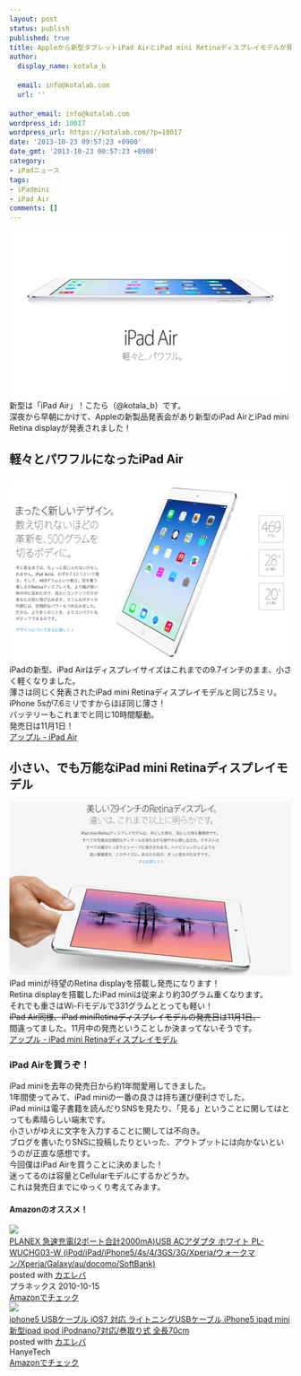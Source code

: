 ```yaml
---
layout: post
status: publish
published: true
title: Appleから新型タブレットiPad AirとiPad mini Retinaディスプレイモデルが発売！iPad Airの発売日は11月1日！
author:
  display_name: kotala_b

  email: info@kotalab.com
  url: ''

author_email: info@kotalab.com
wordpress_id: 10017
wordpress_url: https://kotalab.com/?p=10017
date: '2013-10-23 09:57:23 +0900'
date_gmt: '2013-10-23 00:57:23 +0900'
category:
- iPadニュース
tags:
- iPadmini
- iPad Air
comments: []
---
```

<p><img src="/wp-content/uploads/ipadair_131023_01-546x299.png" alt="ipadair_131023_01" width="546" height="299" class="alignnone size-large wp-image-10020" /><br />
新型は「iPad Air」！こたら（@kotala_b）です。<br />
深夜から早朝にかけて、Appleの新製品発表会があり新型のiPad AirとiPad mini Retina displayが発表されました！<br />
</p>
<!--more-->
<h2>軽々とパワフルになったiPad Air</h2>
<p><img src="/wp-content/uploads/ipadair_131023_02-546x331.png" alt="ipadair_131023_02" width="546" height="331" class="alignnone size-large wp-image-10018" /><br />
iPadの新型、iPad Airはディスプレイサイズはこれまでの9.7インチのまま、小さく軽くなりました。<br />
薄さは同じく発表されたiPad mini Retinaディスプレイモデルと同じ7.5ミリ。<br />
iPhone 5sが7.6ミリですからほぼ同じ薄さ！<br />
バッテリーもこれまでと同じ10時間駆動。<br />
発売日は11月1日！<br />
<a href="https://www.apple.com/jp/ipad-air/" target="_blank">アップル - iPad Air</a></p>
<h2>小さい、でも万能なiPad mini Retinaディスプレイモデル</h2>
<p><img src="/wp-content/uploads/ipadair_131023_03-546x309.png" alt="ipadair_131023_03" width="546" height="309" class="alignnone size-large wp-image-10019" /><br />
iPad miniが待望のRetina displayを搭載し発売になります！<br />
Retina displayを搭載したiPad miniは従来より約30グラム重くなります。<br />
それでも重さはWi-Fiモデルで331グラムととっても軽い！<br />
<del datetime="2013-10-24T03:23:48+00:00">iPad Air同様、iPad miniRetinaディスプレイモデルの発売日は11月1日。</del><br />
間違ってました。11月中の発売ということしか決まってないそうです。<br />
<a href="https://www.apple.com/jp/ipad-mini/" target="_blank">アップル - iPad mini Retinaディスプレイモデル</a></p>
<h3>iPad Airを買うぞ！</h3>
<p>iPad miniを去年の発売日から約1年間愛用してきました。<br />
1年間使ってみて、iPad miniの一番の良さは持ち運び便利さでした。<br />
iPad miniは電子書籍を読んだりSNSを見たり、「見る」ということに関してはとっても素晴らしい端末です。<br />
小さいがゆえに文字を入力することに関しては不向き。<br />
ブログを書いたりSNSに投稿したりといった、アウトプットには向かないというのが正直な感想です。<br />
今回僕はiPad Airを買うことに決めました！<br />
迷ってるのは容量とCellularモデルにするかどうか。<br />
これは発売日までにゆっくり考えてみます。</p>
<h4 class="aam">Amazonのオススメ！</h4>
<div class="kaerebalink-box">
<div class="kaerebalink-image"><a href="https://www.amazon.co.jp/exec/obidos/ASIN/B0043BX03Q/same-22/ref=nosim/" rel="nofollow" target="_blank"><img src="https://images-fe.ssl-images-amazon.com/images/I/31c-qkZHAhL._SL160_.jpg" style="border: none;" /></a></div>
<div class="kaerebalink-info">
<div class="kaerebalink-name"><a href="https://www.amazon.co.jp/exec/obidos/ASIN/B0043BX03Q/same-22/ref=nosim/" rel="nofollow" target="_blank">PLANEX 急速充電(2ポート合計2000mA)USB ACアダプタ ホワイト PL-WUCHG03-W (iPod/iPad/iPhone5/4s/4/3GS/3G/Xperia/ウォークマン/Xperia/Galaxy/au/docomo/SoftBank)</a>
<div class="kaerebalink-powered-date">posted with <a href="https://kaereba.com" rel="nofollow" target="_blank">カエレバ</a></div>
</div>
<div class="kaerebalink-detail"> プラネックス 2010-10-15    </div>
<div class="kaerebalink-link1">
<div class="shoplinkamazon"><a href="https://www.amazon.co.jp/gp/search?keywords=G%2F3GS%2F4&__mk_ja_JP=%83J%83%5E%83J%83i&tag=same-22" rel="nofollow" target="_blank" title="アマゾン" >Amazonでチェック</a></div>
</div>
</div>
<div class="booklink-footer"></div>
</div>
<div class="kaerebalink-box">
<div class="kaerebalink-image"><a href="https://www.amazon.co.jp/exec/obidos/ASIN/B00DE4TFRI/same-22/ref=nosim/" rel="nofollow" target="_blank"><img src="https://images-fe.ssl-images-amazon.com/images/I/51U75iKot8L._SL160_.jpg" style="border: none;" /></a></div>
<div class="kaerebalink-info">
<div class="kaerebalink-name"><a href="https://www.amazon.co.jp/exec/obidos/ASIN/B00DE4TFRI/same-22/ref=nosim/" rel="nofollow" target="_blank">iphone5 USBケーブル iOS7 対応 ライトニングUSBケーブル iPhone5 ipad mini 新型ipad ipod iPodnano7対応/巻取り式 全長70cm</a>
<div class="kaerebalink-powered-date">posted with <a href="https://kaereba.com" rel="nofollow" target="_blank">カエレバ</a></div>
</div>
<div class="kaerebalink-detail"> HanyeTech     </div>
<div class="kaerebalink-link1">
<div class="shoplinkamazon"><a href="https://www.amazon.co.jp/gp/search?keywords=iPhone5%20ipad%20mini%20%90V%8C%5Eipad%20ipod%20iPodnano7%91%CE%89%9E&__mk_ja_JP=%83J%83%5E%83J%83i&tag=same-22" rel="nofollow" target="_blank" title="アマゾン" >Amazonでチェック</a></div>
</div>
</div>
<div class="booklink-footer"></div>
</div>
